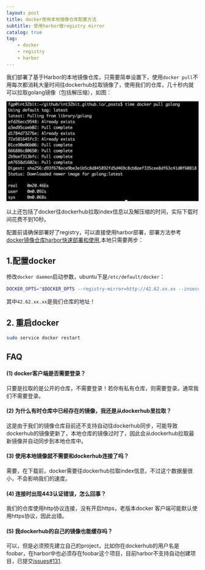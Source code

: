 ```yaml
---
layout: post
title: docker使用本地镜像仓库配置方法
subtitle: 使用harbor做registry mirror
catalog: true
tag:
    - docker
    - registry
    - harbor
---
```


我们部署了基于Harbor的本地镜像仓库，只需要简单设置下，使用`docker pull`不用每次都消耗大量时间往dockerhub拉取镜像了，使用我们的仓库，几十秒内就可以拉取golang镜像（包括解压缩），如图：

![pull截图](/img/posts/docker使用本地镜像仓库配置方法/pull.png)

以上还包括了docker往dockerhub拉取index信息以及解压缩的时间，实际下载时间花费不到10秒。

配置前请确保部署好了registry，可以直接使用harbor部署，部署方法参考[docker镜像仓库harbor快速部署和使用](http://int32bit.github.io/2016/04/18/docker镜像仓库harbor快速部署和使用/),本地只需要两步：

## 1.配置docker

修改`docker daemon`启动参数，ubuntu下是`/etc/default/docker`：

```bash
DOCKER_OPTS="$DOCKER_OPTS --registry-mirror=http://42.62.xx.xx --insecure-registry 42.62.xx.xx"
```

其中`42.62.xx.xx`是我们仓库的地址！

## 2. 重启docker

```bash
sudo service docker restart
```

## FAQ

#### (1) docker客户端是否需要登录？

只要是拉取的是公开的仓库，不需要登录！若你有私有仓库，则需要登录。通常我们不需要登录。

#### (2) 为什么有时仓库中已经存在的镜像，我还是从dockerhub里拉取？

这是由于我们的镜像仓库目前还不支持自动往dockerhub同步，可能导致dockerhub的镜像更新了，本地仓库的镜像过时了，因此会从dockerhub拉取最新镜像并自动同步到本地仓库中。

#### (3) 使用本地镜像就不需要和dockerhub连接了吗？

需要，在下载前，docker需要往dockerhub拉取index信息，不过这个数据量很小，不会影响我们的速度。

#### (4) 连接时出现443认证错误，怎么回事？

我们的仓库使用http协议连接，没有开启https，老版本docker 客户端可能默认使用https协议，因此出错。

#### (5) 我dockerhub的自己的镜像也能缓存吗？

可以，但是必须预先建立自己的project，比如你在dockerhub的用户名是foobar，在harbor中也必须存在foobar这个项目，目前harbor不支持自动创建项目，已提交[issues#131](https://github.com/vmware/harbor/issues/131).
